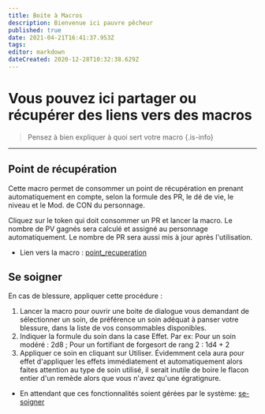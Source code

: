 ```yaml
---
title: Boite à Macros
description: Bienvenue ici pauvre pêcheur
published: true
date: 2021-04-21T16:41:37.953Z
tags: 
editor: markdown
dateCreated: 2020-12-28T10:32:38.629Z
---
```


# Vous pouvez ici partager ou récupérer des liens vers des macros
> Pensez à bien expliquer à quoi sert votre macro
{.is-info}


---
## Point de récupération
Cette macro permet de consommer un point de récupération en prenant automatiquement en compte, selon la formule des PR, le dé de vie, le niveau et le Mod. de CON du personnage.

Cliquez sur le token qui doit consommer un PR et lancer la macro. Le nombre de PV gagnés sera calculé et assigné au personnage automatiquement. Le nombre de PR sera aussi mis à jour après l'utilisation.

- Lien vers la macro : [point_recuperation](https://github.com/BlahBlah314/COF-Macros/blob/main/point_recuperation.js)

## Se soigner
En cas de blessure, appliquer cette procédure :
1. Lancer la macro pour ouvrir une boite de dialogue vous demandant de sélectionner un soin, de préférence un soin adéquat à panser votre blessure, dans la liste de vos consommables disponibles.
2. Indiquer la formule du soin dans la case Effet. Par ex: Pour un soin modéré : 2d8 ; Pour un fortifiant de forgesort de rang 2 : 1d4 + 2
3. Appliquer ce soin en cliquant sur Utiliser. Évidemment cela aura pour effet d'appliquer les effets immédiatement et automatiquement alors faites attention au type de soin utilisé, il serait inutile de boire le flacon entier d'un remède alors que vous n'avez qu'une égratignure.

- En attendant que ces fonctionnalités soient gérées par le système: [se-soigner](https://github.com/BlahBlah314/COF-Macros/blob/main/se-soigner.js)
